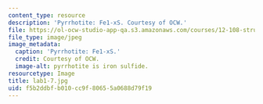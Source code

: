 ```yaml
---
content_type: resource
description: 'Pyrrhotite: Fe1-xS. Courtesy of OCW.'
file: https://ol-ocw-studio-app-qa.s3.amazonaws.com/courses/12-108-structure-of-earth-materials-fall-2004/f5b2ddbfb010cc9f80655a0688d79f19_lab1-7.jpg
file_type: image/jpeg
image_metadata:
  caption: 'Pyrrhotite: Fe1-xS.'
  credit: Courtesy of OCW.
  image-alt: pyrrhotite is iron sulfide.
resourcetype: Image
title: lab1-7.jpg
uid: f5b2ddbf-b010-cc9f-8065-5a0688d79f19
---
```

